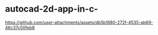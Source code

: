 ﻿# autocad-2d-app-in-c-


https://github.com/user-attachments/assets/db5b1680-272f-4535-ab69-46c37c50feb8

